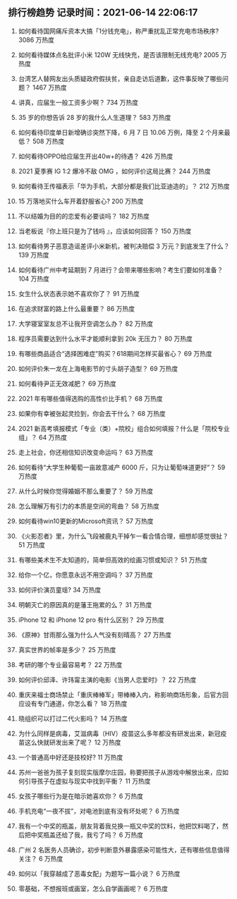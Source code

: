
## 排行榜趋势 记录时间：2021-06-14 22:06:17
  
  1. 如何看待国网痛斥资本大搞「1分钱充电」，称严重扰乱正常充电市场秩序? 3086 万热度
    
  2. 如何看待媒体点名批评小米 120W 无线快充，是否该限制无线充电? 2005 万热度
    
  3. 台湾艺人替网友出头质疑政府假扶贫，亲自走访后道歉，这件事反映了哪些问题？ 1467 万热度
    
  4. 讲真，应届生一般工资多少啊？ 734 万热度
    
  5. 35 岁的你想告诉 28 岁的我什么人生道理？ 583 万热度
    
  6. 如何看待印度单日新增确诊突然下降，6 月 7 日 10.06 万例，降至 2 个月来最低？ 508 万热度
    
  7. 如何看待OPPO给应届生开出40w+的待遇？ 426 万热度
    
  8. 2021 夏季赛 IG 1:2 爆冷不敌 OMG ，如何评价这局比赛？ 244 万热度
    
  9. 如何看待王传福表示「华为手机，大部分都是我们比亚迪造的」？ 212 万热度
    
  10. 15 万落地买什么车开着舒服省心? 200 万热度
    
  11. 不以结婚为目的的恋爱有必要谈吗？ 182 万热度
    
  12. 当老板说『你上班只是为了钱吗 』，应该如何回答？ 150 万热度
    
  13. 如何看待男子恶意造谣差评小米新机，被判决赔偿 3 万元？到底发生了什么？ 139 万热度
    
  14. 如何看待广州中考延期到 7 月进行？会带来哪些影响？考生们要如何准备？ 104 万热度
    
  15. 女生什么状态表示她不喜欢你了？ 91 万热度
    
  16. 在追求财富的路上什么最重要？ 86 万热度
    
  17. 大学寝室室友总不让我开空调怎么办？ 82 万热度
    
  18. 程序员需要达到什么水平才能顺利拿到 20k 无压力？ 80 万热度
    
  19. 有哪些商品适合“选择困难症”购买？618期间怎样买最省心？ 69 万热度
    
  20. 如何评价朱一龙在上海电影节的寸头胡子造型？ 69 万热度
    
  21. 如何看待尹正无效减肥？ 69 万热度
    
  22. 2021 年有哪些值得选购的高性价比手机？ 68 万热度
    
  23. 如果你有幸被张起灵捡到，你会去干什么？ 68 万热度
    
  24. 2021 新高考填报模式「专业（类）+院校」组合如何填报？什么是「院校专业组」？ 64 万热度
    
  25. 走上社会，你还相信知识改变命运吗？ 63 万热度
    
  26. 如何看待“大学生种葡萄一亩故意减产 6000 斤，只为让葡萄味道更好”？ 59 万热度
    
  27. 从什么时候你觉得婚姻不那么重要了？ 59 万热度
    
  28. 怎么理解万有引力的本质是空间的弯曲？ 58 万热度
    
  29. 如何看待win10更新的Microsoft资讯？ 57 万热度
    
  30. 《火影忍者》里，为什么飞段被鹿丸干掉乍一看合情合理，细想却感觉很扯？ 51 万热度
    
  31. 有哪些美术生不太知道的，简单但高效的绘画习惯或知识？ 51 万热度
    
  32. 给你一个亿，你愿意永远不用空调吗？ 37 万热度
    
  33. 如何评价演员童瑶? 34 万热度
    
  34. 明朝灭亡的原因真的是藩王拖累的么？ 31 万热度
    
  35. iPhone 12 和 iPhone 12 pro 有什么区别？ 29 万热度
    
  36. 《原神》甘雨那么强为什么人气没有刻晴高？ 27 万热度
    
  37. 真实世界的帧率是多少？ 25 万热度
    
  38. 考研的哪个专业最容易考？ 22 万热度
    
  39. 如何评价邱泽、许玮甯主演的电影《当男人恋爱时》？ 22 万热度
    
  40. 重庆来福士商场禁止「重庆棒棒军」带棒棒入内，称影响商场形象，后官方回应设有专门通道，你怎么看？ 18 万热度
    
  41. 晓组织可以打过二代火影吗？ 14 万热度
    
  42. 为什么同样是病毒，艾滋病毒（HIV）疫苗这么多年都没有研发出来，新冠疫苗这么快就研发出来了呢？ 12 万热度
    
  43. 一个普通高中好还是技校好? 11 万热度
    
  44. 苏州一爸爸为孩子复刻现实版摩尔庄园，称要把孩子从游戏中解放出来，应如何引导孩子在虚拟与现实中找到平衡？ 11 万热度
    
  45. 女孩子哪些行为是在暗示她喜欢你？ 6 万热度
    
  46. 手机充电“一夜不拔”，对电池到底有没有坏处呢？ 6 万热度
    
  47. 我有一个中奖的瓶盖，朋友背着我兑换一瓶又中奖的饮料，他把饮料喝了，然后把中奖瓶盖还给了我，我亏了吗？ 6 万热度
    
  48. 广州 2 名医务人员确诊，初步判断意外暴露感染可能性大，还有哪些信息值得关注？ 6 万热度
    
  49. 如何以「我穿越成了恶毒女配」为题写一篇小说？ 6 万热度
    
  50. 零基础，不想报班或画室，怎么自学画画呢？ 6 万热度
    
